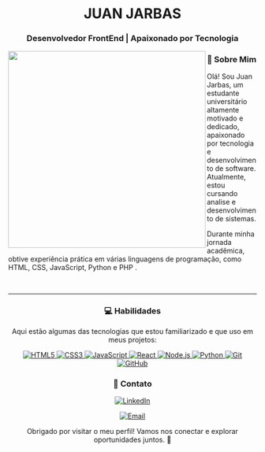 
<h1 align="center">JUAN JARBAS</h1>
<h3 align="center"> Desenvolvedor FrontEnd | Apaixonado por Tecnologia</h3>


<img align="left" width="400" src="https://github.com/juanjarbas/juanjarbas/assets/97977703/c5326eb0-744c-42fa-838e-dd2614fe4531](https://tenor.com/view/cat-typing-typing-on-computer-computer-work-laptop-gif-21481919">

### :wave: Sobre Mim

Olá! Sou Juan Jarbas, um estudante universitário altamente motivado e dedicado, apaixonado por tecnologia e desenvolvimento de software. Atualmente, estou cursando analise e desenvolvimento de sistemas.

Durante minha jornada acadêmica, obtive experiência prática em várias linguagens de programação, como HTML, CSS, JavaScript, Python e PHP .

<br>

---

<!-- Tecnologias -->
<div align="center">
  
  ### :computer: Habilidades
  <p>Aqui estão algumas das tecnologias que estou familiarizado e que uso em meus projetos:</p>
  <p>
    <a href="https://developer.mozilla.org/en-US/docs/Web/HTML">
      <img src="https://img.shields.io/badge/HTML5-E34F26?style=flat&logo=html5&logoColor=white" alt="HTML5">
    </a>
    <a href="https://developer.mozilla.org/en-US/docs/Web/CSS">
      <img src="https://img.shields.io/badge/CSS3-1572B6?style=flat&logo=css3&logoColor=white" alt="CSS3">
    </a>
    <a href="https://developer.mozilla.org/en-US/docs/Web/JavaScript">
      <img src="https://img.shields.io/badge/JavaScript-F7DF1E?style=flat&logo=javascript&logoColor=black" alt="JavaScript">
    </a>
    <a href="https://reactjs.org/">
      <img src="https://img.shields.io/badge/React-61DAFB?style=flat&logo=react&logoColor=white" alt="React">
    </a>
    <a href="https://nodejs.org/">
      <img src="https://img.shields.io/badge/Node.js-339933?style=flat&logo=node.js&logoColor=white" alt="Node.js">
    </a>
    <a href="https://www.python.org/">
      <img src="https://img.shields.io/badge/Python-3776AB?style=flat&logo=python&logoColor=white" alt="Python">
    </a>
    <a href="https://git-scm.com/">
      <img src="https://img.shields.io/badge/Git-F05032?style=flat&logo=git&logoColor=white" alt="Git">
    </a>
    <a href="https://github.com/">
      <img src="https://img.shields.io/badge/GitHub-181717?style=flat&logo=github&logoColor=white" alt="GitHub">
    </a>


### :email: Contato

[![LinkedIn](https://img.shields.io/badge/LinkedIn-Profile-blue?style=social&logo=linkedin)]([https://www.linkedin.com/in/seu-nome](https://www.linkedin.com/in/juan-jarbas-))

[![Email](https://img.shields.io/badge/Email-Contact%20Me-brightgreen?style=social&logo=gmail)](mailto:juaanjarbas@gmail.com)

Obrigado por visitar o meu perfil! Vamos nos conectar e explorar oportunidades juntos. :rocket:

  </p>
</div>
